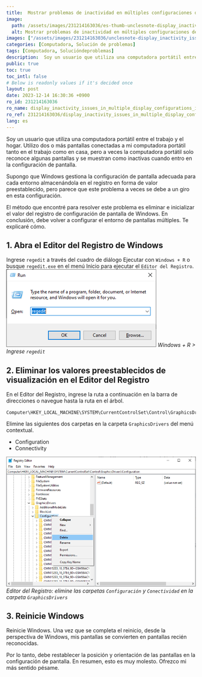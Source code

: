 ```yaml
---
title:  Mostrar problemas de inactividad en múltiples configuraciones de pantalla en Windows 10
image:
  path: /assets/images/231214163036/es-thumb-unclesnote-display_inactivity_issues_in_multiple_display_configurations_in_windows_10.png
  alt: Mostrar problemas de inactividad en múltiples configuraciones de pantalla en Windows 10
images: ["/assets/images/231214163036/unclesnote-display_inactivity_issues_in_multiple_display_configurations_in_windows_10-windows_+_r_enter_regedit.png", "/assets/images/231214163036/unclesnote-display_inactivity_issues_in_multiple_display_configurations_in_windows_10-registry_editor-remove_the_configuration_and_connectivity_folders_in_the_graphicsdrivers_folder.png"]
categories: [Computadora, Solución de problemas]
tags: [Computadora, Solucióndeproblemas]
description:  Soy un usuario que utiliza una computadora portátil entre el trabajo y el hogar. Utilizo dos o más pantallas conectadas a mi computadora portátil tanto en el
public: true
toc: true
toc_intl: false
# Below is readonly values if it's decided once
layout: post
date: 2023-12-14 16:30:36 +0900
ro_id: 231214163036
ro_name: display_inactivity_issues_in_multiple_display_configurations_in_windows_10
ro_ref: 231214163036/display_inactivity_issues_in_multiple_display_configurations_in_windows_10
lang: es
---
```

Soy un usuario que utiliza una computadora portátil entre el trabajo y el hogar. Utilizo dos o más pantallas conectadas a mi computadora portátil tanto en el trabajo como en casa, pero a veces la computadora portátil solo reconoce algunas pantallas y se muestran como inactivas cuando entro en la configuración de pantalla.  

Supongo que Windows gestiona la configuración de pantalla adecuada para cada entorno almacenándola en el registro en forma de valor preestablecido, pero parece que este problema a veces se debe a un giro en esta configuración.  

El método que encontré para resolver este problema es eliminar e inicializar el valor del registro de configuración de pantalla de Windows. En conclusión, debe volver a configurar el entorno de pantallas múltiples. Te explicaré cómo.  
## 1. Abra el Editor del Registro de Windows
Ingrese `regedit` a través del cuadro de diálogo Ejecutar con `Windows + R` o busque `regedit.exe` en el menú Inicio para ejecutar el `Editor del Registro`.  
![Windows + R > Ingrese `regedit`](/assets/images/231214163036/unclesnote-display_inactivity_issues_in_multiple_display_configurations_in_windows_10-windows_+_r_enter_regedit.png)
_Windows + R > Ingrese `regedit`_

## 2. Eliminar los valores preestablecidos de visualización en el Editor del Registro
En el Editor del Registro, ingrese la ruta a continuación en la barra de direcciones o navegue hasta la ruta en el árbol.  

```
Computer\HKEY_LOCAL_MACHINE\SYSTEM\CurrentControlSet\Control\GraphicsDrivers
```
Elimine las siguientes dos carpetas en la carpeta `GraphicsDrivers` del menú contextual.  
- Configuration
- Connectivity

![Editor del Registro: elimine las carpetas `Configuración` y `Conectividad` en la carpeta `GraphicsDrivers`](/assets/images/231214163036/unclesnote-display_inactivity_issues_in_multiple_display_configurations_in_windows_10-registry_editor-remove_the_configuration_and_connectivity_folders_in_the_graphicsdrivers_folder.png)
_Editor del Registro: elimine las carpetas `Configuración` y `Conectividad` en la carpeta `GraphicsDrivers`_

## 3. Reinicie Windows
Reinicie Windows. Una vez que se completa el reinicio, desde la perspectiva de Windows, mis pantallas se convierten en pantallas recién reconocidas.  

Por lo tanto, debe restablecer la posición y orientación de las pantallas en la configuración de pantalla. En resumen, esto es muy molesto. Ofrezco mi más sentido pésame.  
